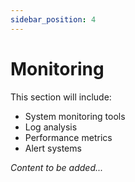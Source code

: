 ```yaml
---
sidebar_position: 4
---
```


# Monitoring

<!-- TODO: Add monitoring guide -->

This section will include:
- System monitoring tools
- Log analysis
- Performance metrics
- Alert systems

*Content to be added...*
